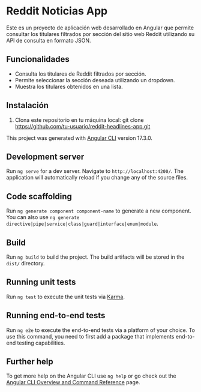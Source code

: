 # Reddit Noticias App

Este es un proyecto de aplicación web desarrollado en Angular que permite consultar los titulares filtrados por sección del sitio web Reddit utilizando su API de consulta en formato JSON.

## Funcionalidades

- Consulta los titulares de Reddit filtrados por sección.
- Permite seleccionar la sección deseada utilizando un dropdown.
- Muestra los titulares obtenidos en una lista.

## Instalación

1. Clona este repositorio en tu máquina local:
git clone https://github.com/tu-usuario/reddit-headlines-app.git

This project was generated with [Angular CLI](https://github.com/angular/angular-cli) version 17.3.0.

## Development server

Run `ng serve` for a dev server. Navigate to `http://localhost:4200/`. The application will automatically reload if you change any of the source files.

## Code scaffolding

Run `ng generate component component-name` to generate a new component. You can also use `ng generate directive|pipe|service|class|guard|interface|enum|module`.

## Build

Run `ng build` to build the project. The build artifacts will be stored in the `dist/` directory.

## Running unit tests

Run `ng test` to execute the unit tests via [Karma](https://karma-runner.github.io).

## Running end-to-end tests

Run `ng e2e` to execute the end-to-end tests via a platform of your choice. To use this command, you need to first add a package that implements end-to-end testing capabilities.

## Further help

To get more help on the Angular CLI use `ng help` or go check out the [Angular CLI Overview and Command Reference](https://angular.io/cli) page.
